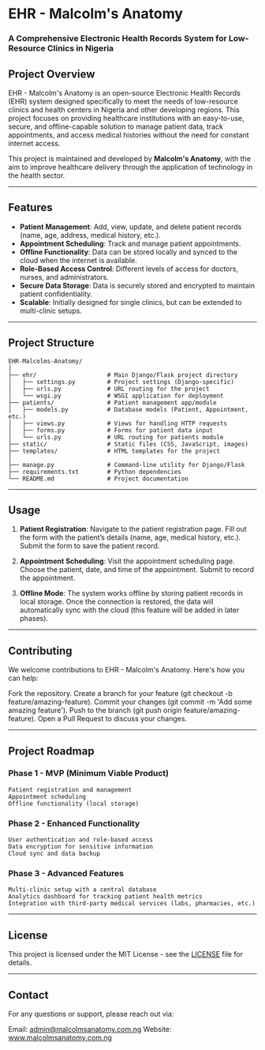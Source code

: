 # EHR - Malcolm's Anatomy

### A Comprehensive Electronic Health Records System for Low-Resource Clinics in Nigeria

## Project Overview
EHR - Malcolm's Anatomy is an open-source Electronic Health Records (EHR) system designed specifically to meet the needs of low-resource clinics and health centers in Nigeria and other developing regions. This project focuses on providing healthcare institutions with an easy-to-use, secure, and offline-capable solution to manage patient data, track appointments, and access medical histories without the need for constant internet access.

This project is maintained and developed by **Malcolm's Anatomy**, with the aim to improve healthcare delivery through the application of technology in the health sector.

---

## Features

- **Patient Management**: Add, view, update, and delete patient records (name, age, address, medical history, etc.).
- **Appointment Scheduling**: Track and manage patient appointments.
- **Offline Functionality**: Data can be stored locally and synced to the cloud when the internet is available.
- **Role-Based Access Control**: Different levels of access for doctors, nurses, and administrators.
- **Secure Data Storage**: Data is securely stored and encrypted to maintain patient confidentiality.
- **Scalable**: Initially designed for single clinics, but can be extended to multi-clinic setups.

---

## Project Structure

```plaintext
EHR-Malcolms-Anatomy/
│
├── ehr/                    # Main Django/Flask project directory
│   ├── settings.py         # Project settings (Django-specific)
│   ├── urls.py             # URL routing for the project
│   └── wsgi.py             # WSGI application for deployment
├── patients/               # Patient management app/module
│   ├── models.py           # Database models (Patient, Appointment, etc.)
│   ├── views.py            # Views for handling HTTP requests
│   ├── forms.py            # Forms for patient data input
│   └── urls.py             # URL routing for patients module
├── static/                 # Static files (CSS, JavaScript, images)
├── templates/              # HTML templates for the project
│
├── manage.py               # Command-line utility for Django/Flask
├── requirements.txt        # Python dependencies
└── README.md               # Project documentation
```

---

## Usage

1. **Patient Registration**:
Navigate to the patient registration page.
Fill out the form with the patient’s details (name, age, medical history, etc.).
Submit the form to save the patient record.

2. **Appointment Scheduling**:
Visit the appointment scheduling page.
Choose the patient, date, and time of the appointment.
Submit to record the appointment.

3. **Offline Mode**:
The system works offline by storing patient records in local storage.
Once the connection is restored, the data will automatically sync with the cloud (this feature will be added in later phases).

---

## Contributing

We welcome contributions to EHR - Malcolm's Anatomy. Here's how you can help:

Fork the repository.
Create a branch for your feature (git checkout -b feature/amazing-feature).
Commit your changes (git commit -m 'Add some amazing feature').
Push to the branch (git push origin feature/amazing-feature).
Open a Pull Request to discuss your changes.

---

## Project Roadmap

### Phase 1 - MVP (Minimum Viable Product)
```plaintext
Patient registration and management
Appointment scheduling
Offline functionality (local storage)
```
### Phase 2 - Enhanced Functionality
```plaintext
User authentication and role-based access
Data encryption for sensitive information
Cloud sync and data backup
```
### Phase 3 - Advanced Features
```plaintext
Multi-clinic setup with a central database
Analytics dashboard for tracking patient health metrics
Integration with third-party medical services (labs, pharmacies, etc.)
```

---

## License

This project is licensed under the MIT License - see the [LICENSE](./LICENSE) file for details.

---

## Contact

For any questions or support, please reach out via:

Email: admin@malcolmsanatomy.com.ng
Website: www.malcolmsanatomy.com.ng
